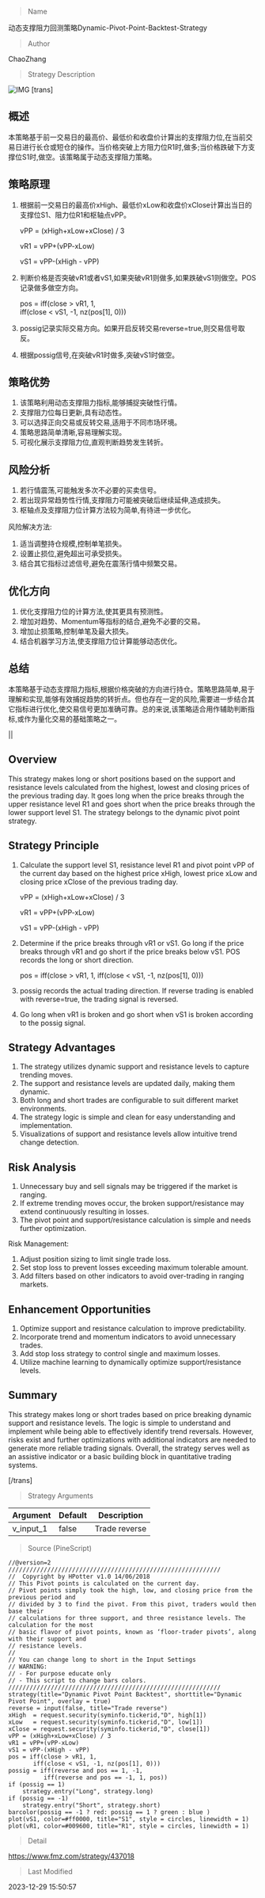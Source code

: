 
> Name

动态支撑阻力回测策略Dynamic-Pivot-Point-Backtest-Strategy

> Author

ChaoZhang

> Strategy Description

![IMG](https://www.fmz.com/upload/asset/d007374573dfc07aa1.png)
[trans]

## 概述

本策略基于前一交易日的最高价、最低价和收盘价计算出的支撑阻力位,在当前交易日进行长仓或短仓的操作。当价格突破上方阻力位R1时,做多;当价格跌破下方支撑位S1时,做空。该策略属于动态支撑阻力策略。

## 策略原理   

1. 根据前一交易日的最高价xHigh、最低价xLow和收盘价xClose计算出当日的支撑位S1、阻力位R1和枢轴点vPP。

    vPP = (xHigh+xLow+xClose) / 3

    vR1 = vPP+(vPP-xLow)  

    vS1 = vPP-(xHigh - vPP)

2. 判断价格是否突破vR1或者vS1,如果突破vR1则做多,如果跌破vS1则做空。POS记录做多做空方向。

    pos = iff(close > vR1, 1,    
            iff(close < vS1, -1, nz(pos[1], 0)))  

3. possig记录实际交易方向。如果开启反转交易reverse=true,则交易信号取反。

4. 根据possig信号,在突破vR1时做多,突破vS1时做空。

## 策略优势

1. 该策略利用动态支撑阻力指标,能够捕捉突破性行情。
2. 支撑阻力位每日更新,具有动态性。
3. 可以选择正向交易或反转交易,适用于不同市场环境。
4. 策略思路简单清晰,容易理解实现。
5. 可视化展示支撑阻力位,直观判断趋势发生转折。

## 风险分析   

1. 若行情震荡,可能触发多次不必要的买卖信号。
2. 若出现异常趋势性行情,支撑阻力可能被突破后继续延伸,造成损失。  
3. 枢轴点及支撑阻力位计算方法较为简单,有待进一步优化。

风险解决方法:

1. 适当调整持仓规模,控制单笔损失。
2. 设置止损位,避免超出可承受损失。
3. 结合其它指标过滤信号,避免在震荡行情中频繁交易。

## 优化方向  

1. 优化支撑阻力位的计算方法,使其更具有预测性。
2. 增加对趋势、Momentum等指标的结合,避免不必要的交易。  
3. 增加止损策略,控制单笔及最大损失。
4. 结合机器学习方法,使支撑阻力位计算能够动态优化。

## 总结

本策略基于动态支撑阻力指标,根据价格突破的方向进行持仓。策略思路简单,易于理解和实现,能够有效捕捉趋势的转折点。但也存在一定的风险,需要进一步结合其它指标进行优化,使交易信号更加准确可靠。总的来说,该策略适合用作辅助判断指标,或作为量化交易的基础策略之一。

||

## Overview

This strategy makes long or short positions based on the support and resistance levels calculated from the highest, lowest and closing prices of the previous trading day. It goes long when the price breaks through the upper resistance level R1 and goes short when the price breaks through the lower support level S1. The strategy belongs to the dynamic pivot point strategy.  

## Strategy Principle

1. Calculate the support level S1, resistance level R1 and pivot point vPP of the current day based on the highest price xHigh, lowest price xLow and closing price xClose of the previous trading day.  

    vPP = (xHigh+xLow+xClose) / 3

    vR1 = vPP+(vPP-xLow)   

    vS1 = vPP-(xHigh - vPP)  

2. Determine if the price breaks through vR1 or vS1. Go long if the price breaks through vR1 and go short if the price breaks below vS1. POS records the long or short direction.

    pos = iff(close > vR1, 1, 
            iff(close < vS1, -1, nz(pos[1], 0)))
    
3. possig records the actual trading direction. If reverse trading is enabled with reverse=true, the trading signal is reversed.  

4. Go long when vR1 is broken and go short when vS1 is broken according to the possig signal.

## Strategy Advantages  

1. The strategy utilizes dynamic support and resistance levels to capture trending moves.  
2. The support and resistance levels are updated daily, making them dynamic.
3. Both long and short trades are configurable to suit different market environments.  
4. The strategy logic is simple and clean for easy understanding and implementation.  
5. Visualizations of support and resistance levels allow intuitive trend change detection.   

## Risk Analysis   

1. Unnecessary buy and sell signals may be triggered if the market is ranging.
2. If extreme trending moves occur, the broken support/resistance may extend continuously resulting in losses. 
3. The pivot point and support/resistance calculation is simple and needs further optimization.  

Risk Management:

1. Adjust position sizing to limit single trade loss.  
2. Set stop loss to prevent losses exceeding maximum tolerable amount. 
3. Add filters based on other indicators to avoid over-trading in ranging markets.

## Enhancement Opportunities

1. Optimize support and resistance calculation to improve predictability.  
2. Incorporate trend and momentum indicators to avoid unnecessary trades.
3. Add stop loss strategy to control single and maximum losses.  
4. Utilize machine learning to dynamically optimize support/resistance levels.  

## Summary  

This strategy makes long or short trades based on price breaking dynamic support and resistance levels. The logic is simple to understand and implement while being able to effectively identify trend reversals. However, risks exist and further optimizations with additional indicators are needed to generate more reliable trading signals. Overall, the strategy serves well as an assistive indicator or a basic building block in quantitative trading systems.  

[/trans] 


> Strategy Arguments



|Argument|Default|Description|
|----|----|----|
|v_input_1|false|Trade reverse|


> Source (PineScript)

``` pinescript
//@version=2
////////////////////////////////////////////////////////////
//  Copyright by HPotter v1.0 14/06/2018
// This Pivot points is calculated on the current day.
// Pivot points simply took the high, low, and closing price from the previous period and 
// divided by 3 to find the pivot. From this pivot, traders would then base their 
// calculations for three support, and three resistance levels. The calculation for the most 
// basic flavor of pivot points, known as ‘floor-trader pivots’, along with their support and 
// resistance levels.
//
// You can change long to short in the Input Settings
// WARNING:
// - For purpose educate only
// - This script to change bars colors.
////////////////////////////////////////////////////////////
strategy(title="Dynamic Pivot Point Backtest", shorttitle="Dynamic Pivot Point", overlay = true)
reverse = input(false, title="Trade reverse")
xHigh  = request.security(syminfo.tickerid,"D", high[1])
xLow   = request.security(syminfo.tickerid,"D", low[1])
xClose = request.security(syminfo.tickerid,"D", close[1])
vPP = (xHigh+xLow+xClose) / 3
vR1 = vPP+(vPP-xLow)
vS1 = vPP-(xHigh - vPP)
pos = iff(close > vR1, 1,
       iff(close < vS1, -1, nz(pos[1], 0))) 
possig = iff(reverse and pos == 1, -1,
          iff(reverse and pos == -1, 1, pos))	   
if (possig == 1) 
    strategy.entry("Long", strategy.long)
if (possig == -1)
    strategy.entry("Short", strategy.short)	   	    
barcolor(possig == -1 ? red: possig == 1 ? green : blue ) 
plot(vS1, color=#ff0000, title="S1", style = circles, linewidth = 1)
plot(vR1, color=#009600, title="R1", style = circles, linewidth = 1)
```

> Detail

https://www.fmz.com/strategy/437018

> Last Modified

2023-12-29 15:50:57

